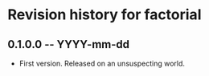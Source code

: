 # Revision history for factorial

## 0.1.0.0 -- YYYY-mm-dd

* First version. Released on an unsuspecting world.
